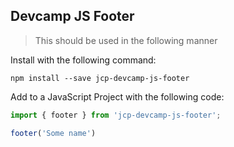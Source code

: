 ## Devcamp JS Footer

>  This should be used in the following manner

Install with the following command:

```
npm install --save jcp-devcamp-js-footer
```

Add to a JavaScript Project with the following code:

```javascript
import { footer } from 'jcp-devcamp-js-footer';

footer('Some name')
```